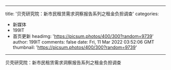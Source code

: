 
---
title: '贝壳研究院：新市民租赁需求洞察报告系列之租金负担调查'
categories: 
 - 新媒体
 - 199IT
 - 首页更新
headimg: 'https://picsum.photos/400/300?random=9739'
author: 199IT
comments: false
date: Fri, 11 Mar 2022 03:52:06 GMT
thumbnail: 'https://picsum.photos/400/300?random=9739'
---

<div>   
贝壳研究院：新市民租赁需求洞察报告系列之租金负担调查  
</div>
            
